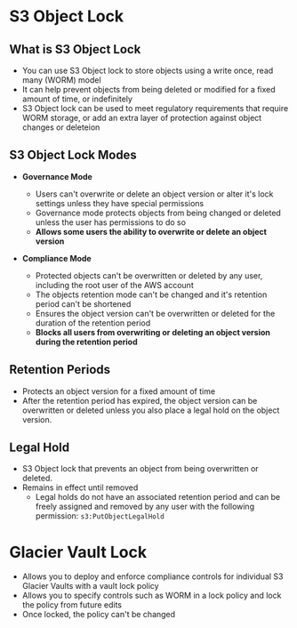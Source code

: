 # S3 Object Lock

## What is S3 Object Lock
- You can use S3 Object lock to store objects using a write once, read many (WORM) model
- It can help prevent objects from being deleted or modified for a fixed amount of time, or indefinitely
- S3 Object lock can be used to meet regulatory requirements that require WORM storage, or add an extra layer of protection against object changes or deleteion

## S3 Object Lock Modes
- **Governance Mode**
    - Users can't overwrite or delete an object version or alter it's lock settings unless they have special permissions
    - Governance mode protects objects from being changed or deleted unless the user has permissions to do so
    - **Allows some users the ability to overwrite or delete an object version**

- **Compliance Mode**
    - Protected objects can't be overwritten or deleted by any user, including the root user of the AWS account
    - The objects retention mode can't be changed and it's retention period can't be shortened
    - Ensures the object version can't be overwritten or deleted for the duration of the retention period
    - **Blocks all users from overwriting or deleting an object version during the retention period**

## Retention Periods
- Protects an object version for a fixed amount of time
- After the retention period has expired, the object version can be overwritten or deleted unless you also place a legal hold on the object version.

## Legal Hold
- S3 Object lock that prevents an object from being overwritten or deleted.
- Remains in effect until removed
    - Legal holds do not have an associated retention period and can be freely assigned and removed by any user with the following permission:  `s3:PutObjectLegalHold`

# Glacier Vault Lock
- Allows you to deploy and enforce compliance controls for individual S3 Glacier Vaults with a vault lock policy
- Allows you to specify controls such as WORM in a lock policy and lock the policy from future edits
- Once locked, the policy can't be changed
